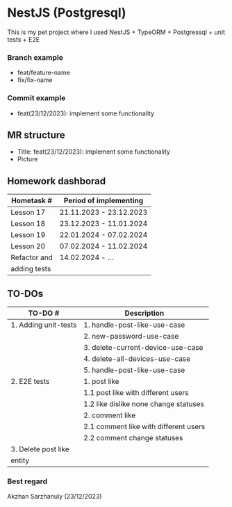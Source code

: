 # NestJS (Postgresql)
This is my pet project where I used NestJS + TypeORM + Postgressql + unit tests + E2E

### Branch example 
* feat/feature-name 
* fix/fix-name

### Commit example 
* feat(23/12/2023): implement some functionality

## MR structure
* Title: feat(23/12/2023): implement some functionality
* Picture

## Homework dashborad
| Hometask #      | Period of implementing                |
|-----------------|---------------------------------------|
| Lesson 17       | 21.11.2023 - 23.12.2023               |
| Lesson 18       | 23.12.2023 - 11.01.2024               |
| Lesson 19       | 22.01.2024 - 07.02.2024               |
| Lesson 20       | 07.02.2024 - 11.02.2024               |
| Refactor and    | 14.02.2024 - ...                      |
| adding tests    |                                       |     






## TO-DOs
| TO-DO #                 | Description                                    |
|-------------------------|------------------------------------------------|
| 1. Adding unit-tests    | 1. handle-post-like-use-case                   |
|                         | 2. new-password-use-case                       |
|                         | 3. delete-current-device-use-case              |
|                         | 4. delete-all-devices-use-case                 |
|                         | 5. handle-post-like-use-case                   |
| 2. E2E tests            | 1.  post like                                  |
|                         | 1.1 post like with different users             |
|                         | 1.2 like dislike none change statuses          |
|                         | 2.  comment like                               |
|                         | 2.1 comment like with different users          |
|                         | 2.2 comment change statuses                    |
| 3. Delete post like     |                                                | 
| entity                  |                                                |



### Best regard 
Akzhan Sarzhanuly (23/12/2023)
